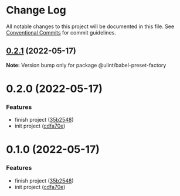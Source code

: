 # Change Log

All notable changes to this project will be documented in this file.
See [Conventional Commits](https://conventionalcommits.org) for commit guidelines.

## [0.2.1](https://github.com/jeft224/ulint/compare/@ulint/babel-preset-factory@0.2.0...@ulint/babel-preset-factory@0.2.1) (2022-05-17)

**Note:** Version bump only for package @ulint/babel-preset-factory





# 0.2.0 (2022-05-17)


### Features

* finish project ([35b2548](https://github.com/jeft224/ulint/commit/35b25481287f382ce6f83e320709d30fed9c5fae))
* init project ([cdfa70e](https://github.com/jeft224/ulint/commit/cdfa70e362e7bd372627b9b35d6c5d73f72a1737))





# 0.1.0 (2022-05-17)


### Features

* finish project ([35b2548](https://github.com/jeft224/ulint/commit/35b25481287f382ce6f83e320709d30fed9c5fae))
* init project ([cdfa70e](https://github.com/jeft224/ulint/commit/cdfa70e362e7bd372627b9b35d6c5d73f72a1737))
